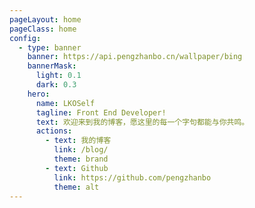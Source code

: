 ```yaml
---
pageLayout: home
pageClass: home
config:
  - type: banner
    banner: https://api.pengzhanbo.cn/wallpaper/bing
    bannerMask:
      light: 0.1
      dark: 0.3
    hero:
      name: LKOSelf
      tagline: Front End Developer!
      text: 欢迎来到我的博客，愿这里的每一个字句都能与你共鸣。
      actions:
        - text: 我的博客
          link: /blog/
          theme: brand
        - text: Github
          link: https://github.com/pengzhanbo
          theme: alt
---
```

